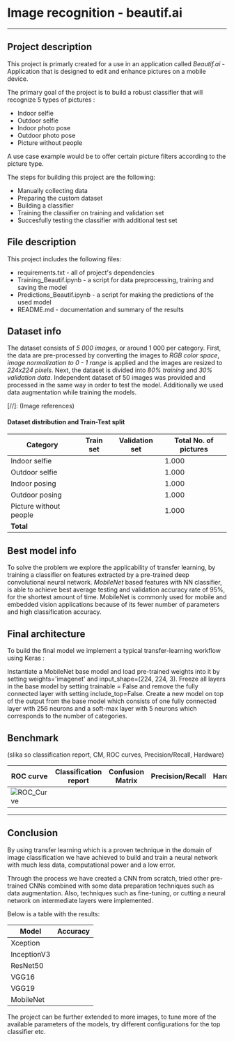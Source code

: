 # Image recognition - beautif.ai
---
## Project description
This project is primarly created for a use in an application called *Beautif.ai* - Application that is designed to edit and enhance pictures on a mobile device. 

The primary goal of the project is to build a robust classifier that will recognize 5 types of pictures : 

- Indoor selfie
- Outdoor selfie
- Indoor photo pose
- Outdoor photo pose
- Picture without people

A use case example would be to offer certain picture filters according to the picture type.

The steps for building this project are the following:

- Manually collecting data
- Preparing the custom dataset
- Building a classifier
- Training the classifier on training and validation set
- Succesfully testing the classifier with additional test set

## File description
This project includes the following files:
- requirements.txt - all of project's dependencies
- Training_Beautif.ipynb - a script for data preprocessing, training and saving the model
- Predictions_Beautif.ipynb - a script for making the predictions of the used model
- README.md - documentation and summary of the results

## Dataset info

The dataset consists of *5 000 images*, or around 1 000 per category. First, the data are pre-processed by converting the images to *RGB color space*, *image normalization to 0 - 1 range* is applied and  the images are resized to *224x224 pixels*. Next, the dataset is divided into *80% training* and *30% validation data*. Independent dataset of 50 images was provided and processed in the same way in order to test the model. Additionally we used data augmentation while training the models.

[//]: (Image references)

[ROC_Curve]: ROC_curve



#### Dataset distribution and Train-Test split

| Category |Train set| Validation set|  Total No. of pictures |
|-------|---------|---------------|------------------|
|Indoor selfie| | |1.000|
|Outdoor selfie| | |1.000|
|Indoor posing| | |1.000|
|Outdoor posing|||1.000|
|Picture without people| | | 1.000|
|**Total** | | | |


## Best model info

To solve the problem we explore the applicability of transfer learning, by training a classifier on features extracted by a pre-trained deep convolutional neural network. *MobileNet* based features with NN classifier, is able to achieve best average testing and validation accuracy rate of 95%, for the shortest amount of time. MobileNet is commonly used for mobile and embedded vision applications because of its fewer number of parameters and high classification accuracy.

## Final architecture

To build the final model we implement a typical transfer-learning workflow using Keras :
 
Instantiate a MobileNet base model and load pre-trained weights into it by setting weights='imagenet' and input_shape=(224, 224, 3).
Freeze all layers in the base model by setting trainable = False and remove the fully connected layer with setting include_top=False.
Create a new model on top of the output from the base model which consists of one fully connected layer with 256 neurons and a soft-max layer with 5 neurons which corresponds to the number of categories.

## Benchmark

(slika so classification report, CM, ROC curves, Precision/Recall, Hardware)

|ROC curve| Classification report| Confusion Matrix| Precision/Recall| Hardware|
|---------|----------------------|-----------------|-----------------|---------|
|![ROC_Curve]| | | | | |

---

## Conclusion

By using transfer learning which is a proven technique in the domain of image classification we have achieved to build and train a neural network with much less data, computational power and a low error.

Through the process we have created a CNN from scratch, tried other pre-trained CNNs combined with some data preparation techniques such as data augmentation. Also, techniques such as  fine-tuning, or cutting a neural network on intermediate layers were implemented.

Below is a table with the results:

|Model| Accuracy|
|-----|---------|
|Xception||
|InceptionV3||
|ResNet50||
|VGG16||
|VGG19||
|MobileNet||

The project can be further extended to more images, to tune more of the available parameters of the models, try different configurations for the top classifier etc.

